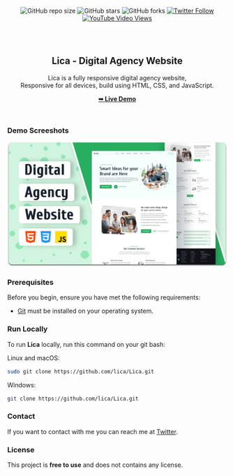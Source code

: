 <div align="center">
  
  ![GitHub repo size](https://img.shields.io/github/repo-size/lica/lica)
  ![GitHub stars](https://img.shields.io/github/stars/lica/Lica?style=social)
  ![GitHub forks](https://img.shields.io/github/forks/lica/Lica?style=social)
[![Twitter Follow](https://img.shields.io/twitter/follow/lica_?style=social)](https://twitter.com/intent/follow?screen_name=lica_)
  [![YouTube Video Views](https://img.shields.io/youtube/views/5J01tEPlF3A?style=social)](https://youtu.be/5J01tEPlF3A)

  <br />
  <br />

  <h2 align="center">Lica - Digital Agency Website</h2>

  Lica is a fully responsive digital agency website, <br />Responsive for all devices, build using HTML, CSS, and JavaScript.

  <a href="https://lica.github.io/Lica/"><strong>➥ Live Demo</strong></a>

</div>

<br />

### Demo Screeshots

![Lica Desktop Demo](./readme-images/desktop.png "Desktop Demo")

### Prerequisites

Before you begin, ensure you have met the following requirements:

* [Git](https://git-scm.com/downloads "Download Git") must be installed on your operating system.

### Run Locally

To run **Lica** locally, run this command on your git bash:

Linux and macOS:

```bash
sudo git clone https://github.com/lica/Lica.git
```

Windows:

```bash
git clone https://github.com/lica/Lica.git
```

### Contact

If you want to contact with me you can reach me at [Twitter](https://www.twitter.com/lica).

### License

This project is **free to use** and does not contains any license.
